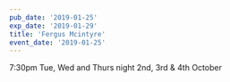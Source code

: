 ```yaml
---
pub_date: '2019-01-25'
exp_date: '2019-01-29'
title: 'Fergus Mcintyre'
event_date: '2019-01-25'
---
```


7:30pm Tue, Wed and Thurs night
2nd, 3rd & 4th October
